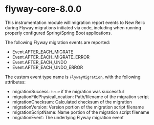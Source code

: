 # flyway-core-8.0.0

This instrumentation module will migration report events to New Relic during Flyway migrations initiated via code, including when running
properly configured Spring/Spring Boot applications.

The following Flyway migration events are reported:
- Event.AFTER_EACH_MIGRATE
- Event.AFTER_EACH_MIGRATE_ERROR
- Event.AFTER_EACH_UNDO
- Event.AFTER_EACH_UNDO_ERROR

The custom event type name is `FlywayMigration`, with the following attributes:
- migrationSuccess: `true` if the migration was successful
- migrationFilePhysicalLocation: Path/filename of the migration script
- migrationChecksum: Calculated checksum of the migration
- migrationVersion: Version portion of the migration script filename
- migrationScriptName: Name portion of the migration script filename
- migrationEvent: The underlying Flyway migration event